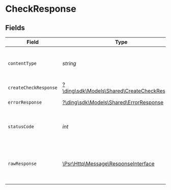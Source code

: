 # CheckResponse


## Fields

| Field                                                                                                        | Type                                                                                                         | Required                                                                                                     | Description                                                                                                  |
| ------------------------------------------------------------------------------------------------------------ | ------------------------------------------------------------------------------------------------------------ | ------------------------------------------------------------------------------------------------------------ | ------------------------------------------------------------------------------------------------------------ |
| `contentType`                                                                                                | *string*                                                                                                     | :heavy_check_mark:                                                                                           | HTTP response content type for this operation                                                                |
| `createCheckResponse`                                                                                        | [?\ding\sdk\Models\Shared\CreateCheckResponse](../../Models/Shared/CreateCheckResponse.md)                   | :heavy_minus_sign:                                                                                           | OK                                                                                                           |
| `errorResponse`                                                                                              | [?\ding\sdk\Models\Shared\ErrorResponse](../../Models/Shared/ErrorResponse.md)                               | :heavy_minus_sign:                                                                                           | Bad Request                                                                                                  |
| `statusCode`                                                                                                 | *int*                                                                                                        | :heavy_check_mark:                                                                                           | HTTP response status code for this operation                                                                 |
| `rawResponse`                                                                                                | [\Psr\Http\Message\ResponseInterface](https://www.php-fig.org/psr/psr-7/#33-psrhttpmessageresponseinterface) | :heavy_minus_sign:                                                                                           | Raw HTTP response; suitable for custom response parsing                                                      |